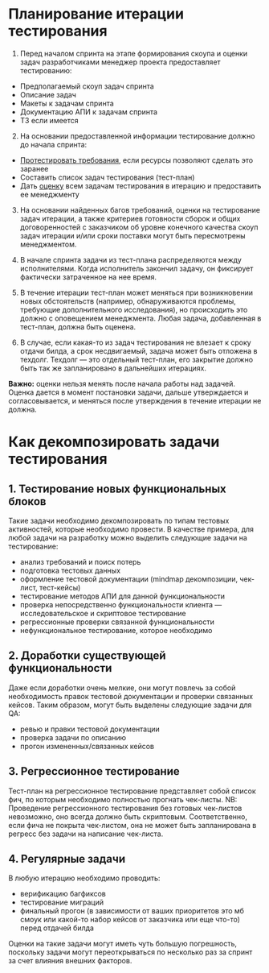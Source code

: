 # Планирование итерации тестирования 
1. Перед началом спринта на этапе формирования скоупа и оценки задач разработчиками менеджер проекта предоставляет тестированию:
- Предполагаемый скоуп задач спринта
- Описание задач
- Макеты к задачам спринта
- Документацию АПИ к задачам спринта
- ТЗ если имеется

2. На основании предоставленной информации тестирование должно до начала спринта:
- [Протестировать требования](https://github.com/TouchInstinct/Styleguide/blob/master/qa/analyse.md), если ресурсы позволяют сделать это заранее
- Составить список задач тестирования (тест-план)
- Дать [оценку](https://github.com/TouchInstinct/Styleguide/blob/master/general/estimations.md) всем задачам тестирования в итерацию и предоставить ее менеджменту

3. На основании найденных багов требований, оценки на тестирование задач итерации, а также критериев готовности сборок и общих договоренностей с заказчиком об уровне конечного качества скоуп задач итерации и/или сроки поставки могут быть пересмотрены менеджментом.

4. В начале спринта задачи из тест-плана распределяются между исполнителями. Когда исполнитель закончил задачу, он фиксирует фактически затраченное на нее время.

5. В течение итерации тест-план может меняться при возникновении новых обстоятельств (например, обнаруживаются проблемы, требующие дополнительного исследования), но происходить это должно с оповещением менеджмента. Любая задача, добавленная в тест-план, должна быть оценена.

6. В случае, если какая-то из задач тестирования не влезает к сроку отдачи билда, а срок несдвигаемый, задача может быть отложена в техдолг. Техдолг — это отдельный тест-план, его закрытие должно быть так же запланировано в дальнейших итерациях.

__Важно:__ оценки нельзя менять после начала работы над задачей. Оценка дается в момент постановки задачи, дальше утверждается и согласовывается, и меняться после утверждения в течение итерации не должна.

# Как декомпозировать задачи тестирования
## 1. Тестирование новых функциональных блоков
Такие задачи необходимо декомпозировать по типам тестовых активностей, которые необходимо провести. В качестве примера, для любой задачи на разработку можно выделить следующие задачи на тестирование:
- анализ требований и поиск потерь
- подготовка тестовых данных
- оформление тестовой документации (mindmap декомпозиции, чек-лист, тест-кейсы)
- тестирование методов АПИ для данной функциональности
- проверка непосредственно функциональности клиента — исследовательское и скриптовое тестирование
- регрессионные проверки связанной функциональности
- нефункциональное тестирование, которое необходимо
 
## 2. Доработки существующей функциональности
Даже если доработки очень мелкие, они могут повлечь за собой необходимость правок тестовой документации и проверки связанных кейсов. Таким образом, могут быть выделены следующие задачи для QA:
- ревью и правки тестовой документации
- проверка задачи по описанию
- прогон измененных/связанных кейсов
 
## 3. Регрессионное тестирование
Тест-план на регрессионное тестирование представляет собой список фич, по которым необходимо полностью прогнать чек-листы. 
NB: Проведение регрессионного тестирования без готовых чек-листов невозможно, оно всегда должно быть скриптовым. Соответственно, если фича не покрыта чек-листом, она не может быть запланирована в регресс без задачи на написание чек-листа.
## 4. Регулярные задачи
В любую итерацию необходимо проводить:
- верификацию багфиксов
- тестирование миграций
- финальный прогон (в зависимости от ваших приоритетов это мб смоук или какой-то набор кейсов от заказчика или еще что-то) перед отдачей билда

Оценки на такие задачи могут иметь чуть большую погрешность, поскольку задачи могут переоткрываться по несколько раз за спринт за счет влияния внешних факторов.
